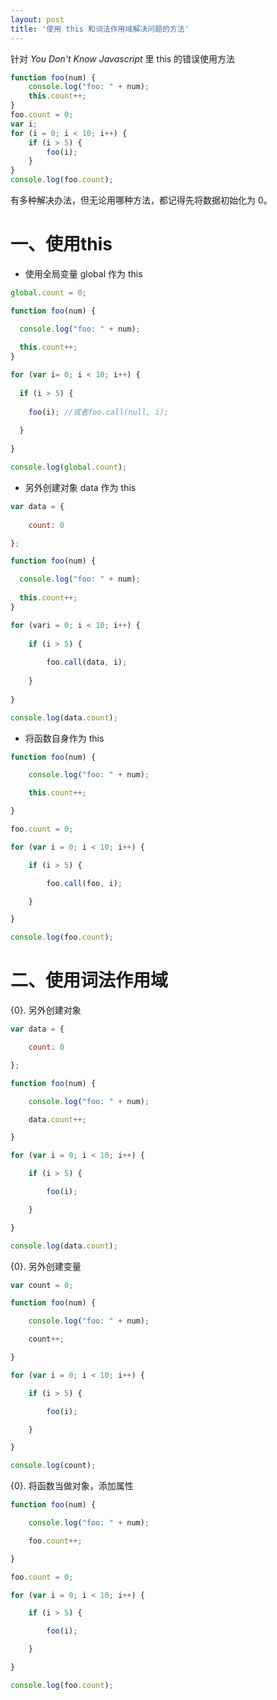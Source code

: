 ```yaml
---
layout: post
title: '使用 this 和词法作用域解决问题的方法'
---
```


针对 *You Don't Know Javascript* 里 this 的错误使用方法

```javascript
function foo(num) {
    console.log("foo: " + num);
    this.count++;
}
foo.count = 0;
var i;
for (i = 0; i < 10; i++) {
    if (i > 5) {
        foo(i);
    }
}
console.log(foo.count); 
```

有多种解决办法，但无论用哪种方法，都记得先将数据初始化为 0。

# 一、使用this

- 使用全局变量 global 作为 this


```javascript
global.count = 0;

function foo(num) {

  console.log("foo: " + num);
  
  this.count++;
}

for (var i= 0; i < 10; i++) {
  
  if (i > 5) {
  
    foo(i); //或者foo.call(null, i);
  
  }
  
}

console.log(global.count);
```



- 另外创建对象 data 作为 this

```javascript
var data = {
  
    count: 0

};

function foo(num) {

  console.log("foo: " + num);
  
  this.count++;
}

for (vari = 0; i < 10; i++) {
  
    if (i > 5) {
      
        foo.call(data, i);
      
    }
  
}

console.log(data.count);
```



- 将函数自身作为 this

```javascript
function foo(num) {

    console.log("foo: " + num);

    this.count++;

}

foo.count = 0;

for (var i = 0; i < 10; i++) {

    if (i > 5) {

        foo.call(foo, i);

    }

}

console.log(foo.count);

```



# 二、使用词法作用域

{0}. 另外创建对象

```javascript
var data = {

    count: 0

};

function foo(num) {

    console.log("foo: " + num);

    data.count++;

}

for (var i = 0; i < 10; i++) {

    if (i > 5) {

        foo(i);

    }

}

console.log(data.count);

```



{0}. 另外创建变量

```javascript
var count = 0;

function foo(num) {

    console.log("foo: " + num);

    count++;

}

for (var i = 0; i < 10; i++) {

    if (i > 5) {

        foo(i);

    }

}

console.log(count);

```



{0}. 将函数当做对象，添加属性

```javascript
function foo(num) {

    console.log("foo: " + num);

    foo.count++;

}

foo.count = 0;

for (var i = 0; i < 10; i++) {

    if (i > 5) {

        foo(i);

    }

}

console.log(foo.count);

```


